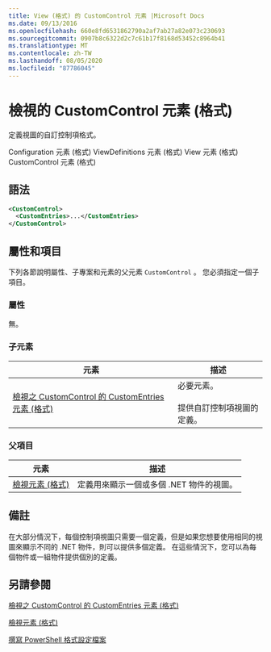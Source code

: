 ```yaml
---
title: View (格式) 的 CustomControl 元素 |Microsoft Docs
ms.date: 09/13/2016
ms.openlocfilehash: 660e8fd6531862790a2af7ab27a82e073c230693
ms.sourcegitcommit: 0907b8c6322d2c7c61b17f8168d53452c8964b41
ms.translationtype: MT
ms.contentlocale: zh-TW
ms.lasthandoff: 08/05/2020
ms.locfileid: "87786045"
---
```

# <a name="customcontrol-element-for-view-format"></a>檢視的 CustomControl 元素 (格式)

定義視圖的自訂控制項格式。

Configuration 元素 (格式) ViewDefinitions 元素 (格式) View 元素 (格式) CustomControl 元素 (格式) 

## <a name="syntax"></a>語法

```xml
<CustomControl>
  <CustomEntries>...</CustomEntries>
</CustomControl>
```

## <a name="attributes-and-elements"></a>屬性和項目

下列各節說明屬性、子專案和元素的父元素 `CustomControl` 。 您必須指定一個子項目。

### <a name="attributes"></a>屬性

無。

### <a name="child-elements"></a>子元素

|元素|描述|
|-------------|-----------------|
|[檢視之 CustomControl 的 CustomEntries 元素 (格式)](./customentries-element-for-customcontrol-for-view-format.md)|必要元素。<br /><br /> 提供自訂控制項視圖的定義。|

### <a name="parent-elements"></a>父項目

|元素|描述|
|-------------|-----------------|
|[檢視元素 (格式)](./view-element-format.md)|定義用來顯示一個或多個 .NET 物件的視圖。|

## <a name="remarks"></a>備註

在大部分情況下，每個控制項視圖只需要一個定義，但是如果您想要使用相同的視圖來顯示不同的 .NET 物件，則可以提供多個定義。 在這些情況下，您可以為每個物件或一組物件提供個別的定義。

## <a name="see-also"></a>另請參閱

[檢視之 CustomControl 的 CustomEntries 元素 (格式)](./customentries-element-for-customcontrol-for-view-format.md)

[檢視元素 (格式)](./view-element-format.md)

[撰寫 PowerShell 格式設定檔案](./writing-a-powershell-formatting-file.md)
